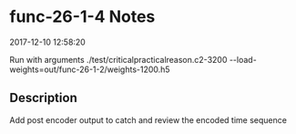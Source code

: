 # func-26-1-4 Notes

2017-12-10 12:58:20

Run with arguments ./test/criticalpracticalreason.c2-3200 --load-weights=out/func-26-1-2/weights-1200.h5

## Description

Add post encoder output to catch and review the encoded time sequence
